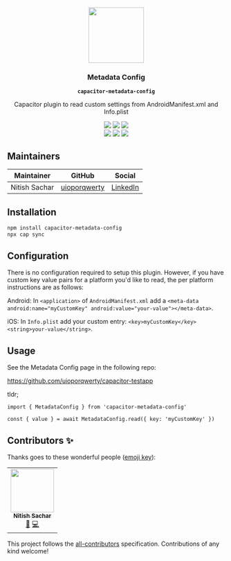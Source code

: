 <p align="center"><br><img src="https://user-images.githubusercontent.com/236501/85893648-1c92e880-b7a8-11ea-926d-95355b8175c7.png" width="128" height="128" /></p>

<h3 align="center">Metadata Config</h3>
<p align="center"><strong><code>capacitor-metadata-config</code></strong></p>
<p align="center">
  Capacitor plugin to read custom settings from AndroidManifest.xml and Info.plist
</p>

<p align="center">
  <img src="https://img.shields.io/maintenance/yes/2021?style=flat-square" />
  <a href="https://github.com/uioporqwerty/capacitor-metadata-config/actions?query=workflow%3A%22Plugin-CI%22"><img src="https://img.shields.io/github/workflow/status/uioporqwerty/capacitor-metadata-config/Plugin-CI?style=flat-square" /></a>
  <a href="https://www.npmjs.com/package/capacitor-metadata-config"><img src="https://img.shields.io/npm/l/capacitor-metadata-config?style=flat-square" /></a>
<br>
  <a href="https://www.npmjs.com/package/capacitor-metadata-config"><img src="https://img.shields.io/npm/dw/capacitor-metadata-config?style=flat-square" /></a>
  <a href="https://www.npmjs.com/package/capacitor-metadata-config"><img src="https://img.shields.io/npm/v/capacitor-metadata-config?style=flat-square" /></a>
<!-- ALL-CONTRIBUTORS-BADGE:START - Do not remove or modify this section -->
<a href="#contributors-"><img src="https://img.shields.io/badge/all%20contributors-1-orange?style=flat-square" /></a>
<!-- ALL-CONTRIBUTORS-BADGE:END -->
</p>

## Maintainers

| Maintainer | GitHub | Social |
| -----------| -------| -------|
| Nitish Sachar | [uioporqwerty](https://github.com/uioporqwerty) | [LinkedIn](https://linkedin.com/in/nitish-sachar) |

## Installation

```bash
npm install capacitor-metadata-config
npx cap sync
```

## Configuration
There is no configuration required to setup this plugin. However, if you have custom key value pairs for a platform you'd like to read, the per platform instructions are as follows:

Android:
In `<application>` of `AndroidManifest.xml` add a `<meta-data android:name="myCustomKey" android:value="your-value"></meta-data>`.

iOS:
In `Info.plist` add your custom entry: `<key>myCustomKey</key><string>your-value</string>`.

## Usage

See the Metadata Config page in the following repo:

https://github.com/uioporqwerty/capacitor-testapp

tldr;
```
import { MetadataConfig } from 'capacitor-metadata-config'

const { value } = await MetadataConfig.read({ key: 'myCustomKey' })
```
## Contributors ✨

Thanks goes to these wonderful people ([emoji key](https://allcontributors.org/docs/en/emoji-key)):

<!-- ALL-CONTRIBUTORS-LIST:START - Do not remove or modify this section -->
<!-- prettier-ignore-start -->
<!-- markdownlint-disable -->
<table>
  <tr>
    <td align="center"><a href="https://github.com/uioporqwerty"><img src="https://avatars.githubusercontent.com/u/4053751?v=4?s=100" width="100px;" alt=""/><br /><sub><b>Nitish Sachar</b></sub></a><br /><a href="#maintenance-uioporqwerty" title="Maintenance">🚧</a> <a href="https://github.com/uioporqwerty/capacitor-metadata-config/commits?author=uioporqwerty" title="Code">💻</a></td>
  </tr>
</table>

<!-- markdownlint-restore -->
<!-- prettier-ignore-end -->

<!-- ALL-CONTRIBUTORS-LIST:END -->

This project follows the [all-contributors](https://github.com/all-contributors/all-contributors) specification. Contributions of any kind welcome!